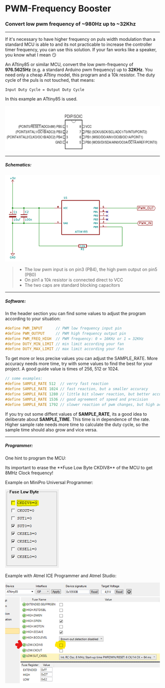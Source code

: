 # PWM-Frequency Booster
### Convert low pwm frequency of  ~980Hz up to ~32Khz
***
If it's necessary to have higher frequency on puls width modulation than a standard MCU is able to and its not practicable to increase the controller timer frequency, you can use this solution.
If your fan works like a speaker, you know what I mean :smirk:

An ATtiny85 or similar MCU, convert the low pwm-frequency of **976.5625Hz** (e.g. a standard Arduino pwm frequency) up to
**32KHz**. You need only a cheap ATtiny model, this program and a 10k resistor. The duty cycle of the puls is not touched, that means:
````
Input Duty Cycle = Output Duty Cycle
````
In this example an ATtiny85 is used.
<p align="left"><img src="img/attinyx5.png" width="550"/></p>

---
##### Schematics:

<p align="left"><img src="img/schematic.png" width="550"/></p>

>- The low pwm input is on pin3 (PB4), the high pwm output on pin5 (PB0)
>- On pin1 a 10k resistor is connected direct to VCC
>- The two caps are standard blocking capacitors
  
---
##### Software:

In the header section you can find some values to adjust the program according to your situation:
```c
#define PWM_INPUT      // PWM low frequency input pin
#define PWM_OUTPUT     // PWM high frequency output pin
#define PWM_FREQ_HIGH  // PWM frequency: 0 = 16KHz or 1 = 32KHz
#define DUTY_MIN_LIMIT // min limit according your fan 
#define DUTY_MAX_LIMIT // max limit according your fan
```

To get more or less precise values you can adjust the SAMPLE_RATE. More accuracy needs more time, try with some values to find the best for your project. A good guide value is times of 256, 512 or 1024.
```c
// some examples:
#define SAMPLE_RATE 512  // verry fast reaction
#define SAMPLE_RATE 1024 // fast reaction, but a smaller accuracy
#define SAMPLE_RATE 1280 // little bit slower reaction, but better accuracy
#define SAMPLE_RATE 1536 // good agreement of speed and precision
#define SAMPLE_RATE 1792 // slower reaction of pwm changes, but high accuracy
```
If you try out some diffent values of **SAMPLE_RATE**, its a good idea to deliberate about **SAMPLE_TIME**. This time is in dependence of the rate. Higher sample rate needs more time to calculate the duty cycle, so the sample time should also grow and vice versa.
***
##### Programmer:

One hint to program the MCU:
<p>Its important to erase the **Fuse Low Byte CKDIV8** of the MCU to get 8MHz Clock frequency!</p>
<p></p>
Example on MiniPro Universal Programmer:
<p align="left"><img src="img/fuselb.png"/></p>
<p></p>
Example with Atmel ICE Programmer and Atmel Studio:
<p align="left"><img src="img/fuses_atmelice.png"/></p>

